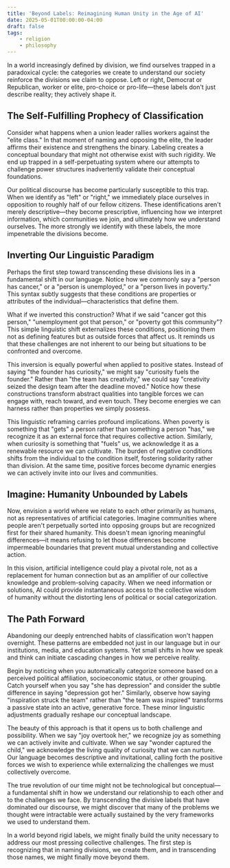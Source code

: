 ```yaml
---
title: 'Beyond Labels: Reimagining Human Unity in the Age of AI'
date: 2025-05-01T00:00:00-04:00
draft: false
tags:
    - religion
    - philosophy
---
```


In a world increasingly defined by division, we find ourselves trapped in a paradoxical cycle: the categories we create to understand our society reinforce the divisions we claim to oppose. Left or right, Democrat or Republican, worker or elite, pro-choice or pro-life—these labels don't just describe reality; they actively shape it.

## The Self-Fulfilling Prophecy of Classification

Consider what happens when a union leader rallies workers against the "elite class." In that moment of naming and opposing the elite, the leader affirms their existence and strengthens the binary. Labeling creates a conceptual boundary that might not otherwise exist with such rigidity. We end up trapped in a self-perpetuating system where our attempts to challenge power structures inadvertently validate their conceptual foundations.

Our political discourse has become particularly susceptible to this trap. When we identify as "left" or "right," we immediately place ourselves in opposition to roughly half of our fellow citizens. These identifications aren't merely descriptive—they become prescriptive, influencing how we interpret information, which communities we join, and ultimately how we understand ourselves. The more strongly we identify with these labels, the more impenetrable the divisions become.

## Inverting Our Linguistic Paradigm

Perhaps the first step toward transcending these divisions lies in a fundamental shift in our language. Notice how we commonly say a "person has cancer," or a "person is unemployed," or a "person lives in poverty." This syntax subtly suggests that these conditions are properties or attributes of the individual—characteristics that define them.

What if we inverted this construction? What if we said "cancer got this person," "unemployment got that person," or "poverty got this community"? This simple linguistic shift externalizes these conditions, positioning them not as defining features but as outside forces that affect us. It reminds us that these challenges are not inherent to our being but situations to be confronted and overcome.

This inversion is equally powerful when applied to positive states. Instead of saying "the founder has curiosity," we might say "curiosity fuels the founder." Rather than "the team has creativity," we could say "creativity seized the design team after the deadline moved." Notice how these constructions transform abstract qualities into tangible forces we can engage with, reach toward, and even touch. They become energies we can harness rather than properties we simply possess.

This linguistic reframing carries profound implications. When poverty is something that "gets" a person rather than something a person "has," we recognize it as an external force that requires collective action. Similarly, when curiosity is something that "fuels" us, we acknowledge it as a renewable resource we can cultivate. The burden of negative conditions shifts from the individual to the condition itself, fostering solidarity rather than division. At the same time, positive forces become dynamic energies we can actively invite into our lives and communities.

## Imagine: Humanity Unbounded by Labels

Now, envision a world where we relate to each other primarily as humans, not as representatives of artificial categories. Imagine communities where people aren't perpetually sorted into opposing groups but are recognized first for their shared humanity. This doesn't mean ignoring meaningful differences—it means refusing to let those differences become impermeable boundaries that prevent mutual understanding and collective action.

In this vision, artificial intelligence could play a pivotal role, not as a replacement for human connection but as an amplifier of our collective knowledge and problem-solving capacity. When we need information or solutions, AI could provide instantaneous access to the collective wisdom of humanity without the distorting lens of political or social categorization.

## The Path Forward

Abandoning our deeply entrenched habits of classification won't happen overnight. These patterns are embedded not just in our language but in our institutions, media, and education systems. Yet small shifts in how we speak and think can initiate cascading changes in how we perceive reality.

Begin by noticing when you automatically categorize someone based on a perceived political affiliation, socioeconomic status, or other grouping. Catch yourself when you say "she has depression" and consider the subtle difference in saying "depression got her." Similarly, observe how saying "inspiration struck the team" rather than "the team was inspired" transforms a passive state into an active, generative force. These minor linguistic adjustments gradually reshape our conceptual landscape.

The beauty of this approach is that it opens us to both challenge and possibility. When we say "joy overtook her," we recognize joy as something we can actively invite and cultivate. When we say "wonder captured the child," we acknowledge the living quality of curiosity that we can nurture. Our language becomes descriptive and invitational, calling forth the positive forces we wish to experience while externalizing the challenges we must collectively overcome.

The true revolution of our time might not be technological but conceptual—a fundamental shift in how we understand our relationship to each other and to the challenges we face. By transcending the divisive labels that have dominated our discourse, we might discover that many of the problems we thought were intractable were actually sustained by the very frameworks we used to understand them.

In a world beyond rigid labels, we might finally build the unity necessary to address our most pressing collective challenges. The first step is recognizing that in naming divisions, we create them, and in transcending those names, we might finally move beyond them.
